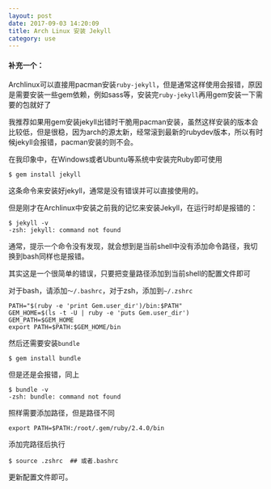 ```yaml
---
layout: post
date: 2017-09-03 14:20:09
title: Arch Linux 安装 Jekyll
category: use
---
```


#### 补充一个：

Archlinux可以直接用pacman安装`ruby-jekyll`，但是通常这样使用会报错，原因是需要安装一些gem依赖，例如sass等，安装完`ruby-jekyll`再用gem安装一下需要的包就好了

我推荐如果用gem安装jekyll出错时干脆用pacman安装，虽然这样安装的版本会比较低，但是很稳，因为arch的源太新，经常滚到最新的rubydev版本，所以有时候jekyll会报错，pacman安装的则不会。



在我印象中，在Windows或者Ubuntu等系统中安装完Ruby即可使用

```
$ gem install jekyll
```


这条命令来安装好jekyll，通常是没有错误并可以直接使用的。

但是刚才在Archlinux中安装之前我的记忆来安装Jekyll，在运行时却是报错的：

```
$ jekyll -v
-zsh: jekyll: command not found
```

通常，提示一个命令没有发现，就会想到是当前shell中没有添加命令路径，我切换到bash同样也是报错。

其实这是一个很简单的错误，只要把变量路径添加到当前shell的配置文件即可

对于bash，请添加`～/.bashrc`，对于zsh，添加到`~/.zshrc`

```
PATH="$(ruby -e 'print Gem.user_dir')/bin:$PATH"
GEM_HOME=$(ls -t -U | ruby -e 'puts Gem.user_dir')
GEM_PATH=$GEM_HOME
export PATH=$PATH:$GEM_HOME/bin
```


然后还需要安装`bundle`

```
$ gem install bundle

```

但是还是会报错，同上

```
$ bundle -v
-zsh: bundle: command not found
```

照样需要添加路径，但是路径不同

```
export PATH=$PATH:/root/.gem/ruby/2.4.0/bin

```

添加完路径后执行

```
$ source .zshrc  ## 或者.bashrc
```
更新配置文件即可。

